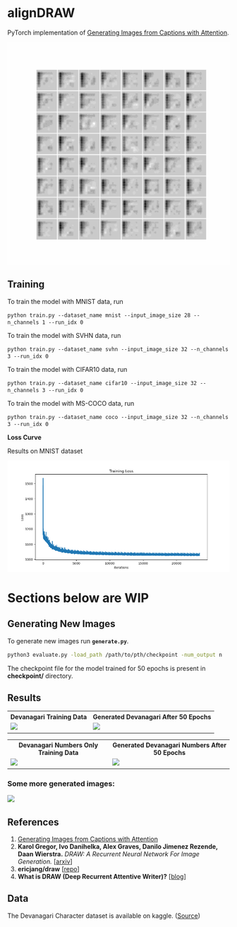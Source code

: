 # alignDRAW
PyTorch implementation of [Generating Images from Captions with Attention](http://arxiv.org/abs/1511.02793).
<p align="center">
<img src="./mnist_baseline_results/draw_epoch_50.gif" title="Generated Data Animation" alt="Generated Data Animation">
</p>

## Training
<!-- Download the data and place it in the **data/** directory. Run **`train.py`** to start training. To change the hyperparameters of the network, update the values in the `param` dictionary in `train.py`. -->

To train the model with MNIST data, run

```
python train.py --dataset_name mnist --input_image_size 28 --n_channels 1 --run_idx 0
```

To train the model with SVHN data, run

```
python train.py --dataset_name svhn --input_image_size 32 --n_channels 3 --run_idx 0
```

To train the model with CIFAR10 data, run

```
python train.py --dataset_name cifar10 --input_image_size 32 --n_channels 3 --run_idx 0
```

To train the model with MS-COCO data, run

```
python train.py --dataset_name coco --input_image_size 32 --n_channels 3 --run_idx 0
```


**Loss Curve**

Results on MNIST dataset
<p align="center">
<img src="./mnist_baseline_results/Loss_Curve.png" title="Training Loss Curves" alt="Training Loss Curves">
</p>

# Sections below are WIP


## Generating New Images
To generate new images run **`generate.py`**.
```sh
python3 evaluate.py -load_path /path/to/pth/checkpoint -num_output n
```
The checkpoint file for the model trained for 50 epochs is present in **checkpoint/** directory.

## Results
<table align='center'>
<tr align='center'>
<th> Devanagari Training Data </th>
<th> Generated Devanagari After 50 Epochs</th>
</tr>
<tr>
<td><img src = 'images/Devanagari_Training_Data.png'>
<td><img src = 'images/Devanagari_Generated_Image.png'>
</tr>
</table>
<table align='center'>
<tr align='center'>
<th> Devanagari Numbers Only Training Data </th>
<th> Generated Devanagari Numbers After 50 Epochs</th>
</tr>
<tr>
<td><img src = 'images/devanagari_num_Training_Data.png'>
<td><img src = 'images/devanagari_num_epoch_50_generated_image.png'>
</tr>
</table>

### Some more generated images:
<img src = 'images/Generated_Image144_1.png'>

## References
1. [Generating Images from Captions with Attention](http://arxiv.org/abs/1511.02793)
2. **Karol Gregor, Ivo Danihelka, Alex Graves, Danilo Jimenez Rezende, Daan Wierstra.** *DRAW: A Recurrent Neural Network For Image Generation.* [[arxiv](https://arxiv.org/abs/1502.04623)]
3. **ericjang/draw** [[repo](https://github.com/ericjang/draw)]
4. **What is DRAW (Deep Recurrent Attentive Writer)?** [[blog](http://kvfrans.com/what-is-draw-deep-recurrent-attentive-writer/)]

## Data
The Devanagari Character dataset is available on kaggle. ([Source](https://www.kaggle.com/rishianand/devanagari-character-set))
